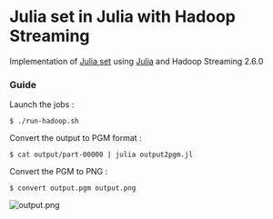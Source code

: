 # Julia set in Julia with Hadoop Streaming

Implementation of [Julia set](https://en.wikipedia.org/wiki/Julia_set) using
[Julia](http://julialang.org/) and Hadoop Streaming 2.6.0

### Guide

Launch the jobs :
```
$ ./run-hadoop.sh
```

Convert the output to PGM format :
```
$ cat output/part-00000 | julia output2pgm.jl
```

Convert the PGM to PNG :
```
$ convert output.pgm output.png
```

![output.png](https://i.imgur.com/ygYfqn1.png)
